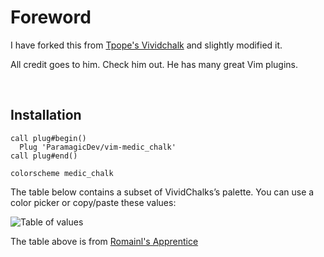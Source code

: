 # Foreword

I have forked this from [Tpope's Vividchalk](https://github.com/tpope/vim-vividchalk)
and slightly modified it.

All credit goes to him. Check him out. He has many great Vim plugins.

<br />

## Installation

```vimL
call plug#begin()
  Plug 'ParamagicDev/vim-medic_chalk'
call plug#end()

colorscheme medic_chalk
```

The table below contains a subset of VividChalks’s palette. You can use a color picker or copy/paste these values:

![Table of values](https://gfycat.com/euphoricfrequenthornet)

The table above is from [Romainl's Apprentice](https://github.com/romainl/Apprentice)

